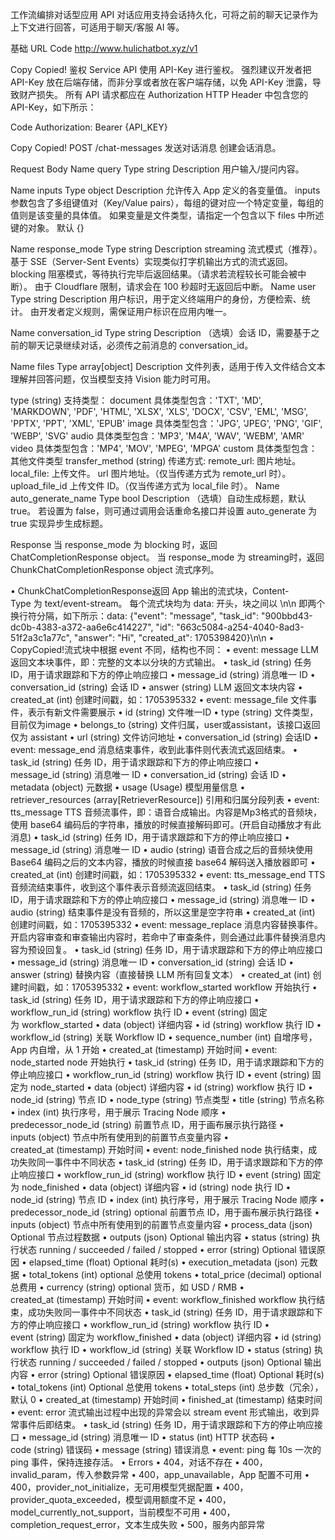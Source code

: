 工作流编排对话型应用 API
对话应用支持会话持久化，可将之前的聊天记录作为上下文进行回答，可适用于聊天/客服 AI 等。

基础 URL
Code
http://www.hulichatbot.xyz/v1

Copy
Copied!
鉴权
Service API 使用 API-Key 进行鉴权。 强烈建议开发者把 API-Key 放在后端存储，而非分享或者放在客户端存储，以免 API-Key 泄露，导致财产损失。 所有 API 请求都应在 Authorization HTTP Header 中包含您的 API-Key，如下所示：

Code
  Authorization: Bearer {API_KEY}

Copy
Copied!
POST
/chat-messages
发送对话消息
创建会话消息。

Request Body
Name
query
Type
string
Description
用户输入/提问内容。

Name
inputs
Type
object
Description
允许传入 App 定义的各变量值。 inputs 参数包含了多组键值对（Key/Value pairs），每组的键对应一个特定变量，每组的值则是该变量的具体值。 如果变量是文件类型，请指定一个包含以下 files 中所述键的对象。 默认 {}

Name
response_mode
Type
string
Description
streaming 流式模式（推荐）。基于 SSE（Server-Sent Events）实现类似打字机输出方式的流式返回。
blocking 阻塞模式，等待执行完毕后返回结果。（请求若流程较长可能会被中断）。 由于 Cloudflare 限制，请求会在 100 秒超时无返回后中断。
Name
user
Type
string
Description
用户标识，用于定义终端用户的身份，方便检索、统计。 由开发者定义规则，需保证用户标识在应用内唯一。

Name
conversation_id
Type
string
Description
（选填）会话 ID，需要基于之前的聊天记录继续对话，必须传之前消息的 conversation_id。

Name
files
Type
array[object]
Description
文件列表，适用于传入文件结合文本理解并回答问题，仅当模型支持 Vision 能力时可用。

type (string) 支持类型：
document 具体类型包含：'TXT', 'MD', 'MARKDOWN', 'PDF', 'HTML', 'XLSX', 'XLS', 'DOCX', 'CSV', 'EML', 'MSG', 'PPTX', 'PPT', 'XML', 'EPUB'
image 具体类型包含：'JPG', 'JPEG', 'PNG', 'GIF', 'WEBP', 'SVG'
audio 具体类型包含：'MP3', 'M4A', 'WAV', 'WEBM', 'AMR'
video 具体类型包含：'MP4', 'MOV', 'MPEG', 'MPGA'
custom 具体类型包含：其他文件类型
transfer_method (string) 传递方式:
remote_url: 图片地址。
local_file: 上传文件。
url 图片地址。（仅当传递方式为 remote_url 时）。
upload_file_id 上传文件 ID。（仅当传递方式为 local_file 时）。
Name
auto_generate_name
Type
bool
Description
（选填）自动生成标题，默认 true。 若设置为 false，则可通过调用会话重命名接口并设置 auto_generate 为 true 实现异步生成标题。

Response
当 response_mode 为 blocking 时，返回 ChatCompletionResponse object。 当 response_mode 为 streaming时，返回 ChunkChatCompletionResponse object 流式序列。

  • ChunkChatCompletionResponse返回 App 输出的流式块，Content-Type 为 text/event-stream。 每个流式块均为 data: 开头，块之间以 \n\n 即两个换行符分隔，如下所示：data: {"event": "message", "task_id": "900bbd43-dc0b-4383-a372-aa6e6c414227", "id": "663c5084-a254-4040-8ad3-51f2a3c1a77c", "answer": "Hi", "created_at": 1705398420}\n\n
  • CopyCopied!流式块中根据 event 不同，结构也不同：
  • event: message LLM 返回文本块事件，即：完整的文本以分块的方式输出。
  • task_id (string) 任务 ID，用于请求跟踪和下方的停止响应接口
  • message_id (string) 消息唯一 ID
  • conversation_id (string) 会话 ID
  • answer (string) LLM 返回文本块内容
  • created_at (int) 创建时间戳，如：1705395332
  • event: message_file 文件事件，表示有新文件需要展示
  • id (string) 文件唯一ID
  • type (string) 文件类型，目前仅为image
  • belongs_to (string) 文件归属，user或assistant，该接口返回仅为 assistant
  • url (string) 文件访问地址
  • conversation_id (string) 会话ID
  • event: message_end 消息结束事件，收到此事件则代表流式返回结束。
  • task_id (string) 任务 ID，用于请求跟踪和下方的停止响应接口
  • message_id (string) 消息唯一 ID
  • conversation_id (string) 会话 ID
  • metadata (object) 元数据
  • usage (Usage) 模型用量信息
  • retriever_resources (array[RetrieverResource]) 引用和归属分段列表
  • event: tts_message TTS 音频流事件，即：语音合成输出。内容是Mp3格式的音频块，使用 base64 编码后的字符串，播放的时候直接解码即可。(开启自动播放才有此消息)
  • task_id (string) 任务 ID，用于请求跟踪和下方的停止响应接口
  • message_id (string) 消息唯一 ID
  • audio (string) 语音合成之后的音频块使用 Base64 编码之后的文本内容，播放的时候直接 base64 解码送入播放器即可
  • created_at (int) 创建时间戳，如：1705395332
  • event: tts_message_end TTS 音频流结束事件，收到这个事件表示音频流返回结束。
  • task_id (string) 任务 ID，用于请求跟踪和下方的停止响应接口
  • message_id (string) 消息唯一 ID
  • audio (string) 结束事件是没有音频的，所以这里是空字符串
  • created_at (int) 创建时间戳，如：1705395332
  • event: message_replace 消息内容替换事件。 开启内容审查和审查输出内容时，若命中了审查条件，则会通过此事件替换消息内容为预设回复。
  • task_id (string) 任务 ID，用于请求跟踪和下方的停止响应接口
  • message_id (string) 消息唯一 ID
  • conversation_id (string) 会话 ID
  • answer (string) 替换内容（直接替换 LLM 所有回复文本）
  • created_at (int) 创建时间戳，如：1705395332
  • event: workflow_started workflow 开始执行
  • task_id (string) 任务 ID，用于请求跟踪和下方的停止响应接口
  • workflow_run_id (string) workflow 执行 ID
  • event (string) 固定为 workflow_started
  • data (object) 详细内容
  • id (string) workflow 执行 ID
  • workflow_id (string) 关联 Workflow ID
  • sequence_number (int) 自增序号，App 内自增，从 1 开始
  • created_at (timestamp) 开始时间
  • event: node_started node 开始执行
  • task_id (string) 任务 ID，用于请求跟踪和下方的停止响应接口
  • workflow_run_id (string) workflow 执行 ID
  • event (string) 固定为 node_started
  • data (object) 详细内容
  • id (string) workflow 执行 ID
  • node_id (string) 节点 ID
  • node_type (string) 节点类型
  • title (string) 节点名称
  • index (int) 执行序号，用于展示 Tracing Node 顺序
  • predecessor_node_id (string) 前置节点 ID，用于画布展示执行路径
  • inputs (object) 节点中所有使用到的前置节点变量内容
  • created_at (timestamp) 开始时间
  • event: node_finished node 执行结束，成功失败同一事件中不同状态
  • task_id (string) 任务 ID，用于请求跟踪和下方的停止响应接口
  • workflow_run_id (string) workflow 执行 ID
  • event (string) 固定为 node_finished
  • data (object) 详细内容
  • id (string) node 执行 ID
  • node_id (string) 节点 ID
  • index (int) 执行序号，用于展示 Tracing Node 顺序
  • predecessor_node_id (string) optional 前置节点 ID，用于画布展示执行路径
  • inputs (object) 节点中所有使用到的前置节点变量内容
  • process_data (json) Optional 节点过程数据
  • outputs (json) Optional 输出内容
  • status (string) 执行状态 running / succeeded / failed / stopped
  • error (string) Optional 错误原因
  • elapsed_time (float) Optional 耗时(s)
  • execution_metadata (json) 元数据
  • total_tokens (int) optional 总使用 tokens
  • total_price (decimal) optional 总费用
  • currency (string) optional 货币，如 USD / RMB
  • created_at (timestamp) 开始时间
  • event: workflow_finished workflow 执行结束，成功失败同一事件中不同状态
  • task_id (string) 任务 ID，用于请求跟踪和下方的停止响应接口
  • workflow_run_id (string) workflow 执行 ID
  • event (string) 固定为 workflow_finished
  • data (object) 详细内容
  • id (string) workflow 执行 ID
  • workflow_id (string) 关联 Workflow ID
  • status (string) 执行状态 running / succeeded / failed / stopped
  • outputs (json) Optional 输出内容
  • error (string) Optional 错误原因
  • elapsed_time (float) Optional 耗时(s)
  • total_tokens (int) Optional 总使用 tokens
  • total_steps (int) 总步数（冗余），默认 0
  • created_at (timestamp) 开始时间
  • finished_at (timestamp) 结束时间
  • event: error 流式输出过程中出现的异常会以 stream event 形式输出，收到异常事件后即结束。
  • task_id (string) 任务 ID，用于请求跟踪和下方的停止响应接口
  • message_id (string) 消息唯一 ID
  • status (int) HTTP 状态码
  • code (string) 错误码
  • message (string) 错误消息
  • event: ping 每 10s 一次的 ping 事件，保持连接存活。
  • Errors
  • 404，对话不存在
  • 400，invalid_param，传入参数异常
  • 400，app_unavailable，App 配置不可用
  • 400，provider_not_initialize，无可用模型凭据配置
  • 400，provider_quota_exceeded，模型调用额度不足
  • 400，model_currently_not_support，当前模型不可用
  • 400，completion_request_error，文本生成失败
  • 500，服务内部异常
